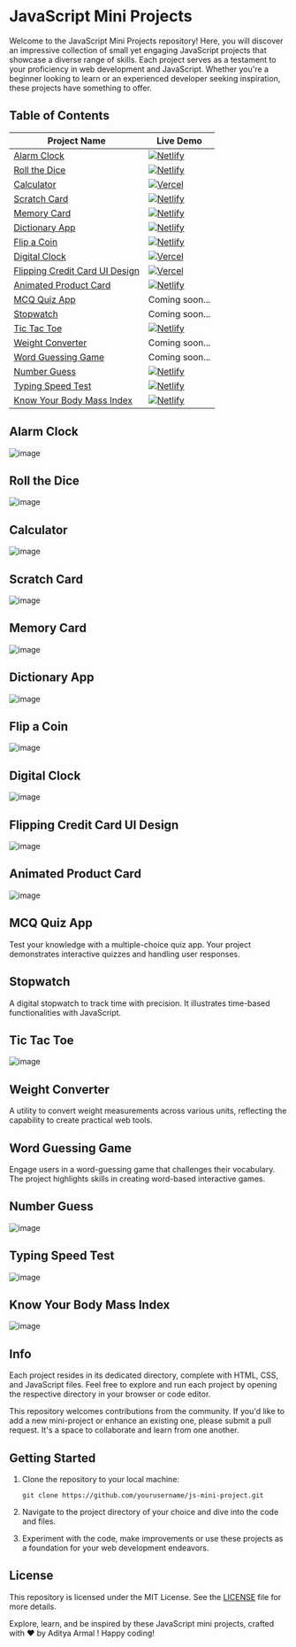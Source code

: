 # JavaScript Mini Projects

Welcome to the JavaScript Mini Projects repository! Here, you will discover an impressive collection of small yet engaging JavaScript projects that showcase a diverse range of skills. Each project serves as a testament to your proficiency in web development and JavaScript. Whether you're a beginner looking to learn or an experienced developer seeking inspiration, these projects have something to offer. 

## Table of Contents
<div align="center">
  
| Project Name | Live Demo |
|--------------|----------|
| [Alarm Clock](#alarm-clock) | [![Netlify](https://img.shields.io/badge/netlify-%23000000.svg?style=for-the-badge&logo=netlify&logoColor=#00C7B7)](https://glistening-begonia-6f453e.netlify.app/) |
| [Roll the Dice](#roll-the-dice) | [![Netlify](https://img.shields.io/badge/netlify-%23000000.svg?style=for-the-badge&logo=netlify&logoColor=#00C7B7)](https://velvety-baklava-7ce5f8.netlify.app/) |
| [Calculator](#calculator) | [![Vercel](https://img.shields.io/badge/Vercel-000000?style=for-the-badge&logo=Vercel&logoColor=FFFFFF)](https://adityaarmal-calculator.vercel.app/) |
| [Scratch Card](#scratch-card) | [![Netlify](https://img.shields.io/badge/netlify-%23000000.svg?style=for-the-badge&logo=netlify&logoColor=#00C7B7)](https://fabulous-pika-28c185.netlify.app/) |
| [Memory Card](#memory-card) | [![Netlify](https://img.shields.io/badge/netlify-%23000000.svg?style=for-the-badge&logo=netlify&logoColor=#00C7B7)](https://cool-brioche-3022f2.netlify.app/) |
| [Dictionary App](#dictionary-app) | [![Netlify](https://img.shields.io/badge/netlify-%23000000.svg?style=for-the-badge&logo=netlify&logoColor=#00C7B7)](https://aesthetic-wisp-6d305d.netlify.app/) |
| [Flip a Coin](#flip-a-coin) | [![Netlify](https://img.shields.io/badge/netlify-%23000000.svg?style=for-the-badge&logo=netlify&logoColor=#00C7B7)](https://deluxe-gnome-7e3d23.netlify.app/) |
| [Digital Clock](#digital-clock) | [![Vercel](https://img.shields.io/badge/Vercel-000000?style=for-the-badge&logo=Vercel&logoColor=FFFFFF)](https://adityaarmal-digital-clock.vercel.app/) |
| [Flipping Credit Card UI Design](#flipping-credit-card-ui-design) | [![Vercel](https://img.shields.io/badge/Vercel-000000?style=for-the-badge&logo=Vercel&logoColor=FFFFFF)](https://card-flipping.vercel.app/) |
| [Animated Product Card](#animated-product-card) | [![Netlify](https://img.shields.io/badge/netlify-%23000000.svg?style=for-the-badge&logo=netlify&logoColor=#00C7B7)](https://dashing-starship-b236ac.netlify.app/) |
| [MCQ Quiz App](#mcq-quiz-app) | Coming soon... |
| [Stopwatch](#stopwatch) | Coming soon... |
| [Tic Tac Toe](#tic-tac-toe) | [![Netlify](https://img.shields.io/badge/netlify-%23000000.svg?style=for-the-badge&logo=netlify&logoColor=#00C7B7)](https://wondrous-dieffenbachia-f5a063.netlify.app/) |
| [Weight Converter](#weight-converter) | Coming soon... |
| [Word Guessing Game](#word-guessing-game) | Coming soon... |
| [Number Guess](#number-guess) | [![Netlify](https://img.shields.io/badge/netlify-%23000000.svg?style=for-the-badge&logo=netlify&logoColor=#00C7B7)](https://bejewelled-marzipan-b5ef64.netlify.app/) |
| [Typing Speed Test](#typing-speed-test) | [![Netlify](https://img.shields.io/badge/netlify-%23000000.svg?style=for-the-badge&logo=netlify&logoColor=#00C7B7)](https://lambent-faloodeh-77980e.netlify.app/) |
| [Know Your Body Mass Index](#know-your-body-mass-index) | [![Netlify](https://img.shields.io/badge/netlify-%23000000.svg?style=for-the-badge&logo=netlify&logoColor=#00C7B7)](https://enchanting-peony-93cc5c.netlify.app/) |


</div>

## Alarm Clock
![image](https://github.com/aditya-armal/js-mini-project/assets/20648225/5271bcd0-9658-43d3-a3bd-d64e38810f91)

## Roll the Dice
![image](https://github.com/aditya-armal/js-mini-project/assets/20648225/7e7b12ca-aec3-41f5-a9c8-215cb1231c39)

## Calculator
![image](https://github.com/aditya-armal/js-mini-project/assets/20648225/5a3e41fa-9193-40b8-abe9-8f70b278f91f)

## Scratch Card
![image](https://github.com/aditya-armal/js-mini-project/assets/20648225/160b5453-fb80-4e76-a254-20785a10ba32)

## Memory Card
![image](https://github.com/aditya-armal/js-mini-project/assets/20648225/a499343e-6ed5-4659-819c-17c9a9b89f51)

## Dictionary App
![image](https://github.com/aditya-armal/js-mini-project/assets/20648225/a57f4b6d-a5b2-4286-8b02-67479721cb3c)

## Flip a Coin
![image](https://github.com/aditya-armal/js-mini-project/assets/20648225/414d62a4-414e-44f8-8cee-447d0e4e1396)

## Digital Clock
![image](https://github.com/aditya-armal/js-mini-project/assets/20648225/d4634d26-01b2-4d76-94a1-2e082a03304c)

## Flipping Credit Card UI Design
![image](https://github.com/aditya-armal/js-mini-project/assets/20648225/1778634b-fd76-4241-9006-624961605444)

## Animated Product Card
![image](https://github.com/aditya-armal/js-mini-project/assets/20648225/e20d7ddc-1654-47b0-ac80-ba2585a56f49)

## MCQ Quiz App
Test your knowledge with a multiple-choice quiz app. Your project demonstrates interactive quizzes and handling user responses.

## Stopwatch
A digital stopwatch to track time with precision. It illustrates time-based functionalities with JavaScript.

## Tic Tac Toe
![image](https://github.com/aditya-armal/js-mini-project/assets/20648225/418d9146-4d85-4593-9e98-1da5d3ee5ed0)

## Weight Converter
A utility to convert weight measurements across various units, reflecting the capability to create practical web tools.

## Word Guessing Game
Engage users in a word-guessing game that challenges their vocabulary. The project highlights skills in creating word-based interactive games.

## Number Guess
![image](https://github.com/aditya-armal/js-mini-project/assets/20648225/f2ae9edc-36d0-4831-8917-0a255d0d58f9)

## Typing Speed Test
![image](https://github.com/aditya-armal/js-mini-project/assets/20648225/4bd650c8-61c3-4bf1-a6f8-ed1bf384f1ee)

## Know Your Body Mass Index
![image](https://github.com/aditya-armal/js-mini-project/assets/20648225/8daeed9b-9948-4864-a2c1-8321d2e4d5d1)

## Info

Each project resides in its dedicated directory, complete with HTML, CSS, and JavaScript files. Feel free to explore and run each project by opening the respective directory in your browser or code editor.

This repository welcomes contributions from the community. If you'd like to add a new mini-project or enhance an existing one, please submit a pull request. It's a space to collaborate and learn from one another.

## Getting Started

1. Clone the repository to your local machine:
   ```
   git clone https://github.com/yourusername/js-mini-project.git
   ```

2. Navigate to the project directory of your choice and dive into the code and files.

3. Experiment with the code, make improvements or use these projects as a foundation for your web development endeavors.

## License

This repository is licensed under the MIT License. See the [LICENSE](LICENSE) file for more details.

Explore, learn, and be inspired by these JavaScript mini projects, crafted with ❤️ by Aditya Armal ! Happy coding!
